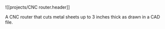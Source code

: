 ![[projects/CNC router.header]]

  A CNC router that cuts metal sheets up to 3 inches thick as drawn in a CAD file.
<!-- 
  Researched and implemented the software and electronic systems. -->